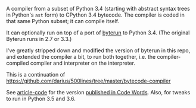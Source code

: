 A compiler from a subset of Python 3.4 (starting with abstract syntax
trees in Python's `ast` form) to CPython 3.4 bytecode. The compiler is
coded in that same Python subset; it can compile itself.

It can optionally run on top of a port of
[byterun](https://github.com/nedbat/byterun) to Python 3.4. (The
original Byterun runs in 2.7 or 3.3.)

I've greatly stripped down and modified the version of byterun in this
repo, and extended the compiler a bit, to run both together, i.e. the
compiler-compiled compiler and interpreter on the interpreter.

This is a continuation of
https://github.com/darius/500lines/tree/master/bytecode-compiler

See
[article-code](https://github.com/darius/tailbiter/tree/master/article-code)
for the version [published in Code Words](https://codewords.recurse.com/issues/seven/dragon-taming-with-tailbiter-a-bytecode-compiler).
Also, for tweaks to run in Python 3.5 and 3.6.

